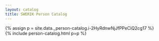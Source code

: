 ```yaml
---
layout: catalog
title: SWERIK Person Catalog
---
```

{% assign p = site.data._person-catalog.i-2HyRdnwNjJfPPeCiQ2cg17 %}
{% include person-catalog.html p=p %}

